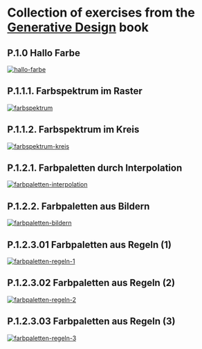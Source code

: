 # Collection of exercises from the [Generative Design](http://www.generative-gestaltung.de/2/) book


## P.1.0 Hallo Farbe

[![hallo-farbe](hallo-farbe.png)](hallo-farbe.html)

## P.1.1.1. Farbspektrum im Raster

[![farbspektrum](farbspektrum.png)](./farbspektrum.html)

## P.1.1.2. Farbspektrum im Kreis

[![farbspektrum-kreis](farbspektrum-kreis.png)](./farbspektrum-kreis.html)

## P.1.2.1. Farbpaletten durch Interpolation

[![farbpaletten-interpolation](farbpaletten-interpolation.png)](./farbpaletten-interpolation.html)

## P.1.2.2. Farbpaletten aus Bildern

[![farbpaletten-bildern](farbpaletten-bildern.png)](./farbpaletten-bildern.html)

## P.1.2.3.01 Farbpaletten aus Regeln (1)

[![farbpaletten-regeln-1](farbpaletten-regeln-1.png)](./farbpaletten-regeln-1.html)

## P.1.2.3.02 Farbpaletten aus Regeln (2)

[![farbpaletten-regeln-2](farbpaletten-regeln-2.png)](./farbpaletten-regeln-2.html)

## P.1.2.3.03 Farbpaletten aus Regeln (3)

[![farbpaletten-regeln-3](farbpaletten-regeln-3.png)](./farbpaletten-regeln-3.html)